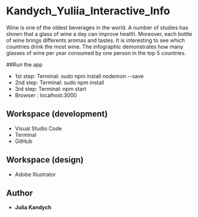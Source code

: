 # Kandych_Yuliia_Interactive_Info

Wine is one of the oldest beverages in the world. A number of studies has shown
that a glass of wine a day can improve health. Moreover, each bottle of wine brings
differents aromas and tastes. It is interesting to see which countries drink the
most wine. The infographic demonstrates how many glasses of wine per year
consumed by one person in the top 5 countries.



##Run the app  
 - 1st step: Terminal: sudo npm install nodemon --save
 - 2nd step: Terminal: sudo npm install
 - 3rd step: Terminal: npm start
 - Browser : localhost:3000


## Workspace (development)
* Visual Studio Code
* Terminal
* GitHub

## Workspace (design)
* Adobe Illustrator

## Author 
* **Julia Kandych**
